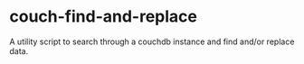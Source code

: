 couch-find-and-replace
======================

A utility script to search through a couchdb instance and find and/or replace data.
